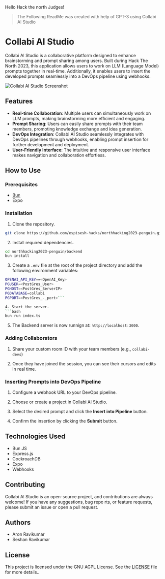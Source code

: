 Hello Hack the north Judges!

> The Following ReadMe was created with help of GPT-3 using Collabi AI Studio
# Collabi AI Studio

Collabi AI Studio is a collaborative platform designed to enhance brainstorming and prompt sharing among users. Built during Hack The North 2023, this application allows users to work on LLM (Language Model) prompts together in real-time. Additionally, it enables users to insert the developed prompts seamlessly into a DevOps pipeline using webhooks.
                                                                                                                        
![Collabi AI Studio Screenshot](screenshot.png)
## Features
- **Real-time Collaboration**: Multiple users can simultaneously work on LLM prompts, making brainstorming more efficient and engaging.
- **Prompt Sharing**: Users can easily share prompts with their team members, promoting knowledge exchange and idea generation.
- **DevOps Integration**: Collabi AI Studio seamlessly integrates with DevOps pipelines through webhooks, enabling prompt insertion for further development and deployment.
- **User-Friendly Interface**: The intuitive and responsive user interface makes navigation and collaboration effortless.
                                                                                                                        
## How to Use

### Prerequisites
- [Bun](https://bun.sh)
- Expo
### Installation
1. Clone the repository.
```bash
git clone https://github.com/espisesh-hacks/northhacking2023-penguin.git
```
2. Install required dependencies.
```bash
cd northhacking2023-penguin/backend
bun install
```

3. Create a `.env` file at the root of the project directory and add the following environment variables:
```bash
OPENAI_API_KEY==<OpenAI_Key>
PGUSER=<PostGres_User>
PGHOST=<PostGres_ServerIP>
PGDATABASE=collabi
PGPORT=<PostGres_-_port>```

4. Start the server.
```bash
bun run index.ts
```

5. The Backend server is now runnign at: `http://localhost:3000`.

### Adding Collaborators

1. Share your custom room ID with your team members (e.g., `collabi-devs`)

2. Once they have joined the session, you can see their cursors and edits in real time.

### Inserting Prompts into DevOps Pipeline
1. Configure a webhook URL to your DevOps pipeline.

2. Choose or create a project in Collabi AI Studio.

3. Select the desired prompt and click the **Insert into Pipeline** button.

4. Confirm the insertion by clicking the **Submit** button.

## Technologies Used

- Bun JS
- Express.js
- CockroachDB
- Expo
- Webhooks

## Contributing

Collabi AI Studio is an open-source project, and contributions are always welcome! If you have any suggestions, bug repo
rts, or feature requests, please submit an issue or open a pull request.

## Authors

- Aron Ravikumar
- Seshan Ravikumar

## License

This project is licensed under the GNU AGPL License. See the [LICENSE](LICENSE) file for more details..